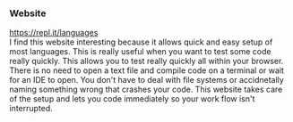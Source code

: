 ### Website
https://repl.it/languages
</br>
I find this website interesting because it allows quick and easy setup of most languages. This is really useful when you want to test some code really quickly. This allows you to test really quickly all within your browser. There is no need to open a text file and compile code on a terminal or wait for an IDE to open. You don't have to deal with file systems or accidnetally naming something wrong that crashes your code. This website takes care of the setup and lets you code immediately so your work flow isn't interrupted.